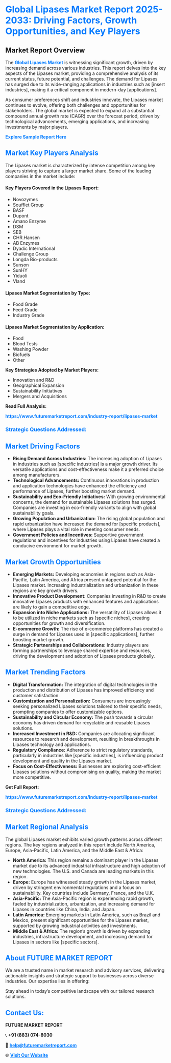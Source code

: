 <h1 style="color: #007BFF;">Global Lipases Market Report 2025-2033: Driving Factors, Growth Opportunities, and Key Players</h1>

<section id="overview">
<h2>Market Report Overview</h2>
<p>The <a href="https://www.futuremarketreport.com/industry-report/lipases-market" style="color: #007BFF; text-decoration: none;"><strong>Global Lipases Market</strong></a> is witnessing significant growth, driven by increasing demand across various industries. This report delves into the key aspects of the Lipases market, providing a comprehensive analysis of its current status, future potential, and challenges. The demand for Lipases has surged due to its wide-ranging applications in industries such as [insert industries], making it a critical component in modern-day [applications].</p>
<p>As consumer preferences shift and industries innovate, the Lipases market continues to evolve, offering both challenges and opportunities for stakeholders. The global market is expected to expand at a substantial compound annual growth rate (CAGR) over the forecast period, driven by technological advancements, emerging applications, and increasing investments by major players.</p>
</section>

<section id="overview">
<p><a href="https://www.futuremarketreport.com/request-sample/reportId=114984" style="color: #007BFF; text-decoration: none;"><strong>Explore Sample Report Here</strong></a></p>
</section>

<section id="key-players">
<h2 style="color: #007BFF;">Market Key Players Analysis</h2>
<p>The Lipases market is characterized by intense competition among key players striving to capture a larger market share. Some of the leading companies in the market include:</p>
<h4>Key Players Covered in the Lipases Report:</h4>
<ul><li>Novozymes</li><li>Soufflet Group</li><li>BASF</li><li>Dupont</li><li>Amano Enzyme</li><li>DSM</li><li>SEB</li><li>CHR.Hansen</li><li>AB Enzymes</li><li>Dyadic International</li><li>Challenge Group</li><li>Longda Bio-products</li><li>Sunson</li><li>SunHY</li><li>Yiduoli</li><li>Vland</li></ul>
<h4>Lipases Market Segmentation by Type:</h4>
<ul><li>Food Grade</li><li>Feed Grade</li><li>Industry Grade</li></ul>

<h4>Lipases Market Segmentation by Application:</h4>
<ul><li>Food</li><li>Blood Tests</li><li>Washing Powder</li><li>Biofuels</li><li>Other</li></ul>
<p><strong>Key Strategies Adopted by Market Players:</strong></p>
<ul>
<li>Innovation and R&D</li>
<li>Geographical Expansion</li>
<li>Sustainability Initiatives</li>
<li>Mergers and Acquisitions</li>
</ul>
</section>

<section>
<p><strong>Read Full Analysis: </strong></p><a href="https://www.futuremarketreport.com/industry-report/lipases-market" style="color: #007BFF; text-decoration: none;"><strong>https://www.futuremarketreport.com/industry-report/lipases-market</strong></a>
<h3 style="color: #007BFF;">Strategic Questions Addressed:</h3>
</section>

<section id="driving-factors">
<h2 style="color: #007BFF;">Market Driving Factors</h2>
<ul>
<li><strong>Rising Demand Across Industries:</strong> The increasing adoption of Lipases in industries such as [specific industries] is a major growth driver. Its versatile applications and cost-effectiveness make it a preferred choice among manufacturers.</li>
<li><strong>Technological Advancements:</strong> Continuous innovations in production and application technologies have enhanced the efficiency and performance of Lipases, further boosting market demand.</li>
<li><strong>Sustainability and Eco-Friendly Initiatives:</strong> With growing environmental concerns, the demand for sustainable Lipases solutions has surged. Companies are investing in eco-friendly variants to align with global sustainability goals.</li>
<li><strong>Growing Population and Urbanization:</strong> The rising global population and rapid urbanization have increased the demand for [specific products], where Lipases plays a vital role in meeting consumer needs.</li>
<li><strong>Government Policies and Incentives:</strong> Supportive government regulations and incentives for industries using Lipases have created a conducive environment for market growth.</li>
</ul>
</section>

<section id="growth-opportunities">
<h2 style="color: #007BFF;">Market Growth Opportunities</h2>
<ul>
<li><strong>Emerging Markets:</strong> Developing economies in regions such as Asia-Pacific, Latin America, and Africa present untapped potential for the Lipases market. Increasing industrialization and urbanization in these regions are key growth drivers.</li>
<li><strong>Innovative Product Development:</strong> Companies investing in R&D to create innovative Lipases products with enhanced features and applications are likely to gain a competitive edge.</li>
<li><strong>Expansion into Niche Applications:</strong> The versatility of Lipases allows it to be utilized in niche markets such as [specific niches], creating opportunities for growth and diversification.</li>
<li><strong>E-commerce Growth:</strong> The rise of e-commerce platforms has created a surge in demand for Lipases used in [specific applications], further boosting market growth.</li>
<li><strong>Strategic Partnerships and Collaborations:</strong> Industry players are forming partnerships to leverage shared expertise and resources, driving the development and adoption of Lipases products globally.</li>
</ul>
</section>

<section id="trending-factors">
<h2 style="color: #007BFF;">Market Trending Factors</h2>
<ul>
<li><strong>Digital Transformation:</strong> The integration of digital technologies in the production and distribution of Lipases has improved efficiency and customer satisfaction.</li>
<li><strong>Customization and Personalization:</strong> Consumers are increasingly seeking personalized Lipases solutions tailored to their specific needs, prompting companies to offer customizable options.</li>
<li><strong>Sustainability and Circular Economy:</strong> The push towards a circular economy has driven demand for recyclable and reusable Lipases solutions.</li>
<li><strong>Increased Investment in R&D:</strong> Companies are allocating significant resources to research and development, resulting in breakthroughs in Lipases technology and applications.</li>
<li><strong>Regulatory Compliance:</strong> Adherence to strict regulatory standards, particularly in industries like [specific industries], is influencing product development and quality in the Lipases market.</li>
<li><strong>Focus on Cost-Effectiveness:</strong> Businesses are exploring cost-efficient Lipases solutions without compromising on quality, making the market more competitive.</li>
</ul>
</section>

<section>
<p><strong>Get Full Report: </strong></p><a href="https://www.futuremarketreport.com/industry-report/lipases-market" style="color: #007BFF; text-decoration: none;"><strong>https://www.futuremarketreport.com/industry-report/lipases-market</strong></a>
<h3 style="color: #007BFF;">Strategic Questions Addressed:</h3>
</section>


<section id="regional-analysis">
<h2 style="color: #007BFF;">Market Regional Analysis</h2>
<p>The global Lipases market exhibits varied growth patterns across different regions. The key regions analyzed in this report include North America, Europe, Asia-Pacific, Latin America, and the Middle East & Africa:</p>
<ul>
<li><strong>North America:</strong> This region remains a dominant player in the Lipases market due to its advanced industrial infrastructure and high adoption of new technologies. The U.S. and Canada are leading markets in this region.</li>
<li><strong>Europe:</strong> Europe has witnessed steady growth in the Lipases market, driven by stringent environmental regulations and a focus on sustainability. Key countries include Germany, France, and the U.K.</li>
<li><strong>Asia-Pacific:</strong> The Asia-Pacific region is experiencing rapid growth, fueled by industrialization, urbanization, and increasing demand for Lipases in countries like China, India, and Japan.</li>
<li><strong>Latin America:</strong> Emerging markets in Latin America, such as Brazil and Mexico, present significant opportunities for the Lipases market, supported by growing industrial activities and investments.</li>
<li><strong>Middle East & Africa:</strong> The region’s growth is driven by expanding industries, infrastructure development, and increasing demand for Lipases in sectors like [specific sectors].</li>
</ul>
</section>

<footer>
<h2 style="color: #007BFF;">About FUTURE MARKET REPORT</h2>
<p>We are a trusted name in market research and advisory services, delivering actionable insights and strategic support to businesses across diverse industries. Our expertise lies in offering:</p>

<p>Stay ahead in today’s competitive landscape with our tailored research solutions.</p>

<h2 style="color: #007BFF;">Contact Us:</h2>
<p><strong>FUTURE MARKET REPORT</strong></p>
<p>📞 <strong>+91 (883) 074-8030</strong></p>
<p>📧 <strong><a href="mailto:help@futuremarketreport.com" style="color: #007BFF;">help@futuremarketreport.com</a></strong></p>
<p>🌐 <strong><a href="https://www.futuremarketreport.com/" style="color: #007BFF;">Visit Our Website</a></strong></p>
</footer>